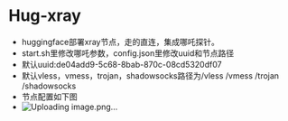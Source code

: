 # Hug-xray
* huggingface部署xray节点，走的直连，集成哪吒探针。
* start.sh里修改哪吒参数，config.json里修改uuid和节点路径
* 默认uuid:de04add9-5c68-8bab-870c-08cd5320df07
* 默认vless，vmess，trojan，shadowsocks路径为/vless  /vmess  /trojan  /shadowsocks
* 节点配置如下图
* ![Uploading image.png…]()

